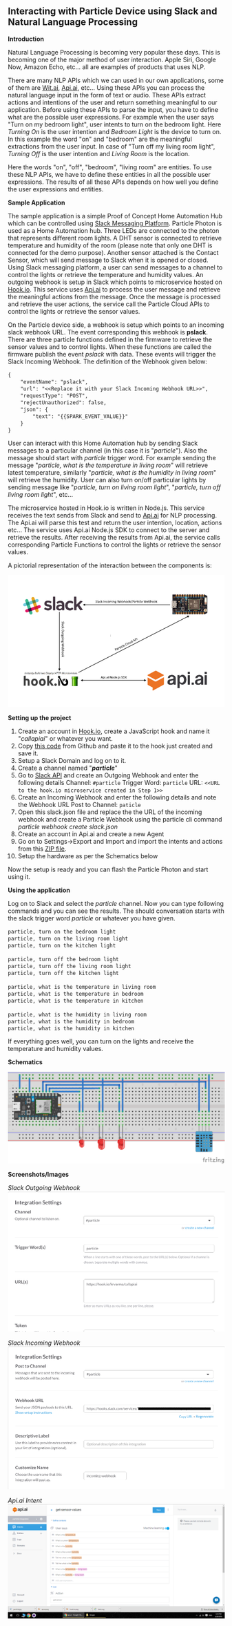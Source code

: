 Interacting with Particle Device using Slack and Natural Language Processing
------------------------------------------------------------------------

**Introduction**

Natural Language Processing is becoming very popular these days. This is becoming one of the major method of user interaction. Apple Siri, Google Now, Amazon Echo, etc... all are examples of products that uses NLP.

There are many NLP APIs which we can used in our own applications, some of them are [Wit.ai](https://wit.ai/), [Api.ai](https://api.ai/), etc... Using these APIs you can process the natural language input in the form of text or audio. These APIs extract actions and intentions of the user and return something meaningful to our application. Before using these APIs to parse the input, you have to define what are the possible user expressions. For example when the user says "Turn on my bedroom light", user intents to turn on the bedroom light. Here *Turning On* is the user intention and *Bedroom Light* is the device to turn on. In this example the word "on" and "bedroom" are the meaningful extractions from the user input. In case of "Turn off my living room light", *Turning Off* is the user intention and *Living Room* is the location. 

Here the words "on", "off", "bedroom", "living room" are entities. To use these NLP APIs, we have to define these entities in all the possible user expressions. The results of all these APIs depends on how well you define the user expressions and entities.

**Sample Application**

The sample application is a simple Proof of Concept Home Automation Hub which can be controlled using [Slack Messaging Platform](https://slack.com). Particle Photon is used as a Home Automation hub. Three LEDs are connected to the photon that represents different room lights. A DHT sensor is connected to retrieve temperature and humidity of the room (please note that only one DHT is connected for the demo purpose). Another sensor attached is the Contact Sensor, which will send message to Slack when it is opened or closed. Using Slack messaging platform, a user can send messages to a channel to control the lights or retrieve the temperature and humidity values. An outgoing webhook is setup in Slack which points to microservice hosted on [Hook.io](http://hook.io/). This service uses [Api.ai](https://api.ai) to process the user message and retrieve the meaningful actions from the message. Once the message is processed and retrieve the user actions, the service call the Particle Cloud APIs to control the lights or retrieve the sensor values. 

On the Particle device side, a webhook is setup which points to an incoming slack webhook URL. The event corresponding this webhook is **pslack**. There are three particle functions defined in the firmware to retrieve the sensor values and to control lights. When these functions are called the firmware publish the event *pslack* with data. These events will trigger the Slack Incoming Webhook. The definition of the Webhook given below:

    {
    	"eventName": "pslack",
    	"url": "<<Replace it with your Slack Incoming Webhook URL>>",
    	"requestType": "POST",
    	"rejectUnauthorized": false,
    	"json": {
    		"text": "{{SPARK_EVENT_VALUE}}"
    	}
    }

User can interact with this Home Automation hub by sending Slack messages to a particular channel (in this case it is "*particle*"). Also the message should start with *particle* trigger word. For example sending the message "*particle, what is the temperature in living room*" will retrieve latest temperature, similarly "*particle, what is the humidity in living room*" will retrieve the humidity. User can also turn on/off particular lights by sending message like "*particle, turn on living room light*", "*particle, turn off living room light*", etc...

The microservice hosted in Hook.io is written in Node.js. This service receives the text sends from Slack and send to [Api.ai](https://api.ai/) for NLP processing. The Api.ai will parse this test and return the user intention, location, actions etc... The service uses Api.ai Node.js SDK to connect to the server and retrieve the results. After receiving the results from Api.ai, the service calls corresponding Particle Functions to control the lights or retrieve the sensor values.

A pictorial representation of the interaction between the components is:

![Workflow](https://raw.githubusercontent.com/krvarma/particle-slack/master/images/workflow.png)

**Setting up the project**

1. Create an account in [Hook.io](http://hook.io/), create a JavaScript hook and name it "*callapiai*" or whatever you want.
2. Copy [this code](https://raw.githubusercontent.com/krvarma/particle-slack/master/microservice/callapiai.js) from Github and paste it to the hook just created and save it.
3. Setup a Slack Domain and  log on to it.
4. Create a channel named "***particle***"
5. Go to [Slack API](https://api.slack.com/) and create an Outgoing Webhook and enter the following details
	Channel: `#particle`
	Trigger Word: `particle`
	URL: `<<URL to the hook.io microservice created in Step 1>>`
6. Create an Incoming Webhook and enter the following details and note the Webhook URL 
	Post to Channel: `paticle`
7. Open this slack.json file and replace the the URL of the incoming webhook and create a Particle Webhook using the particle cli command
*particle webhook create slack.json*
8. Create an account in Api.ai and create a new Agent
9. Go on to Settings->Export and Import and import the intents and actions from this [ZIP file](https://github.com/krvarma/particle-slack/blob/master/api.ai/particle-integration.zip).
10. Setup the hardware as per the Schematics below

Now the setup is ready and you can flash the Particle Photon and start using it.

**Using the application**

Log on to Slack and select the *particle* channel. Now you can type following commands and you can see the results. The should conversation starts with the slack trigger word *particle* or whatever you have given.

    particle, turn on the bedroom light
    particle, turn on the living room light
    particle, turn on the kitchen light
    
    particle, turn off the bedroom light
    particle, turn off the living room light
    particle, turn off the kitchen light
    
    particle, what is the temperature in living room
    particle, what is the temperature in bedroom
    particle, what is the temperature in kitchen
    
    particle, what is the humidity in living room
    particle, what is the humidity in bedroom
    particle, what is the humidity in kitchen

If everything goes well, you can turn on the lights and receive the temperature and humidity values. 

**Schematics**

![Schematics](https://raw.githubusercontent.com/krvarma/particle-slack/master/images/schematics.png)

**Screenshots/Images**

*Slack Outgoing Webhook*
![Slack Outgoing Webhook](https://raw.githubusercontent.com/krvarma/particle-slack/master/images/outgoinghook.png)

*Slack Incoming Webhook*
![Slack Incoming Webhook](https://raw.githubusercontent.com/krvarma/particle-slack/master/images/incomingwebhook.png)

*Api.ai Intent*
![Api.ai Intent](https://raw.githubusercontent.com/krvarma/particle-slack/master/images/api.ai_exp.png)
